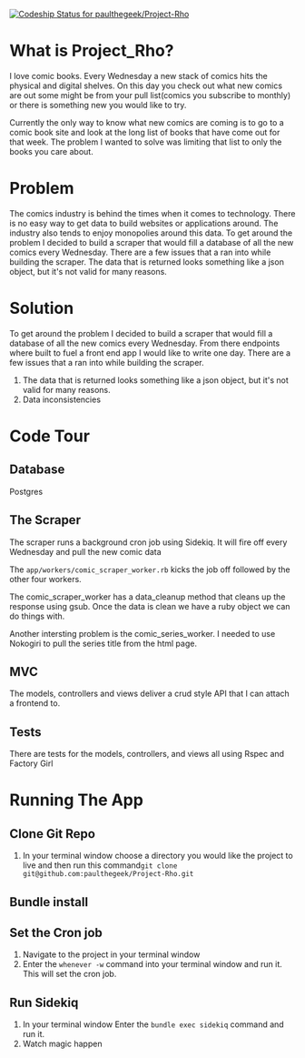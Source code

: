 [ ![Codeship Status for paulthegeek/Project-Rho](https://www.codeship.io/projects/f8299b80-2e38-0132-d30c-4adef3b19db7/status)](https://www.codeship.io/projects/39335)

# What is Project_Rho?

I love comic books. Every Wednesday a new stack
of comics hits the physical and digital shelves. On this
day you check out what new comics are out some might be
from your pull list(comics you subscribe to monthly) or
there is something new you would like to try.

Currently the only way to know what new comics are coming
is to go to a comic book site and look at the long list
of books that have come out for that week. The problem I
wanted to solve was limiting that list to only the books
you care about.


# Problem
The comics industry is behind the times when it comes to technology. There is no
easy way to get data to build websites or applications around. The industry also
tends to enjoy monopolies around this data. To get around the problem I decided
to build a scraper that would fill a database of all the new comics every Wednesday.
There are a few issues that a ran into while building the scraper. The data that
is returned looks something like a json object, but it's not valid for many reasons.

# Solution
To get around the problem I decided to build a scraper that would fill a database
of all the new comics every Wednesday. From there endpoints where built to fuel
a front end app I would like to write one day. There are a few issues that a ran into
while building the scraper.
 1. The data that is returned looks something like a json object,
    but it's not valid for many reasons.
 2. Data inconsistencies

# Code Tour

## Database
Postgres

## The Scraper
The scraper runs a background cron job using Sidekiq. It will fire off every Wednesday
and pull the new comic data

The ```app/workers/comic_scraper_worker.rb``` kicks the job off followed by the other four workers.

The comic_scraper_worker has a data_cleanup method that cleans up the response
using gsub. Once the data is clean we have a ruby object we can do things with.

Another intersting problem is the comic_series_worker. I needed to use Nokogiri to
pull the series title from the html page.

## MVC

The models, controllers and views deliver a crud style API that I can attach a frontend to.

## Tests
There are tests for the models, controllers, and views all using Rspec and Factory Girl

# Running The App

## Clone Git Repo
1. In your terminal window choose a directory you would like the project to live and then run this command```git clone git@github.com:paulthegeek/Project-Rho.git```

## Bundle install

## Set the Cron job
1. Navigate to the project in your terminal window
2. Enter the ```whenever -w``` command into your terminal window and run it. This will set the cron job.

## Run Sidekiq
1. In your terminal window Enter the ```bundle exec sidekiq``` command and run it.
2. Watch magic happen
